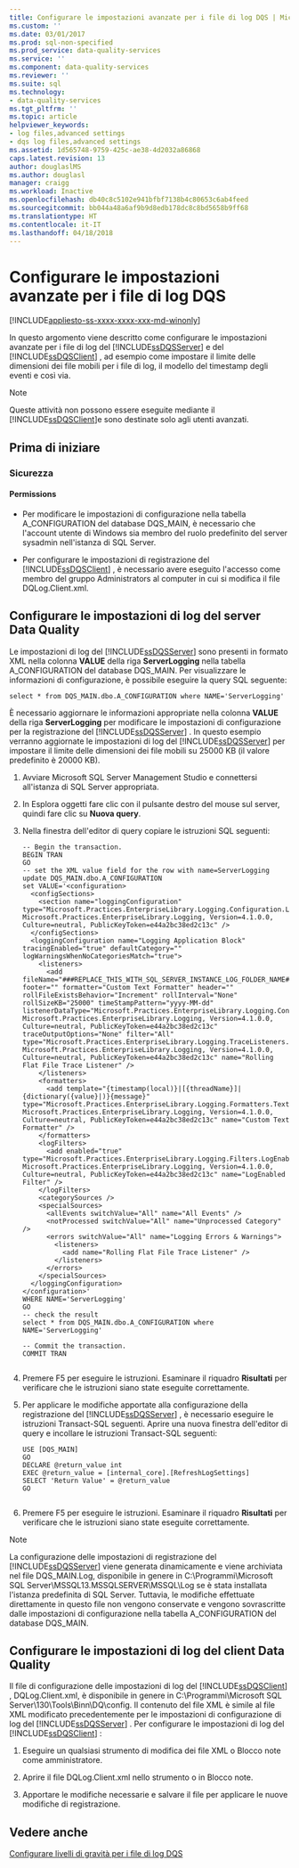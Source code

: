 ```yaml
---
title: Configurare le impostazioni avanzate per i file di log DQS | Microsoft Docs
ms.custom: ''
ms.date: 03/01/2017
ms.prod: sql-non-specified
ms.prod_service: data-quality-services
ms.service: ''
ms.component: data-quality-services
ms.reviewer: ''
ms.suite: sql
ms.technology:
- data-quality-services
ms.tgt_pltfrm: ''
ms.topic: article
helpviewer_keywords:
- log files,advanced settings
- dqs log files,advanced settings
ms.assetid: 1d565748-9759-425c-ae38-4d2032a86868
caps.latest.revision: 13
author: douglaslMS
ms.author: douglasl
manager: craigg
ms.workload: Inactive
ms.openlocfilehash: db40c8c5102e941bfbf7138b4c80653c6ab4feed
ms.sourcegitcommit: bb044a48a6af9b9d8edb178dc8c8bd5658b9ff68
ms.translationtype: HT
ms.contentlocale: it-IT
ms.lasthandoff: 04/18/2018
---
```

# <a name="configure-advanced-settings-for-dqs-log-files"></a>Configurare le impostazioni avanzate per i file di log DQS

[!INCLUDE[appliesto-ss-xxxx-xxxx-xxx-md-winonly](../includes/appliesto-ss-xxxx-xxxx-xxx-md-winonly.md)]

  In questo argomento viene descritto come configurare le impostazioni avanzate per i file di log del [!INCLUDE[ssDQSServer](../includes/ssdqsserver-md.md)] e del [!INCLUDE[ssDQSClient](../includes/ssdqsclient-md.md)] , ad esempio come impostare il limite delle dimensioni dei file mobili per i file di log, il modello del timestamp degli eventi e così via.  
  
> [!NOTE]  
>  Queste attività non possono essere eseguite mediante il [!INCLUDE[ssDQSClient](../includes/ssdqsclient-md.md)]e sono destinate solo agli utenti avanzati.  
  
##  <a name="BeforeYouBegin"></a> Prima di iniziare  
  
###  <a name="Security"></a> Sicurezza  
  
####  <a name="Permissions"></a> Permissions  
  
-   Per modificare le impostazioni di configurazione nella tabella A_CONFIGURATION del database DQS_MAIN, è necessario che l'account utente di Windows sia membro del ruolo predefinito del server sysadmin nell'istanza di SQL Server.  
  
-   Per configurare le impostazioni di registrazione del [!INCLUDE[ssDQSClient](../includes/ssdqsclient-md.md)] , è necessario avere eseguito l'accesso come membro del gruppo Administrators al computer in cui si modifica il file DQLog.Client.xml.  
  
##  <a name="DQSServer"></a> Configurare le impostazioni di log del server Data Quality  
 Le impostazioni di log del [!INCLUDE[ssDQSServer](../includes/ssdqsserver-md.md)] sono presenti in formato XML nella colonna **VALUE** della riga **ServerLogging** nella tabella A_CONFIGURATION del database DQS_MAIN. Per visualizzare le informazioni di configurazione, è possibile eseguire la query SQL seguente:  
  
```  
select * from DQS_MAIN.dbo.A_CONFIGURATION where NAME='ServerLogging'  
```  
  
 È necessario aggiornare le informazioni appropriate nella colonna **VALUE** della riga **ServerLogging** per modificare le impostazioni di configurazione per la registrazione del [!INCLUDE[ssDQSServer](../includes/ssdqsserver-md.md)] . In questo esempio verranno aggiornate le impostazioni di log del [!INCLUDE[ssDQSServer](../includes/ssdqsserver-md.md)] per impostare il limite delle dimensioni dei file mobili su 25000 KB (il valore predefinito è 20000 KB).  
  
1.  Avviare Microsoft SQL Server Management Studio e connettersi all'istanza di SQL Server appropriata.  
  
2.  In Esplora oggetti fare clic con il pulsante destro del mouse sul server, quindi fare clic su **Nuova query**.  
  
3.  Nella finestra dell'editor di query copiare le istruzioni SQL seguenti:  
  
    ```  
    -- Begin the transaction.  
    BEGIN TRAN  
    GO  
    -- set the XML value field for the row with name=ServerLogging  
    update DQS_MAIN.dbo.A_CONFIGURATION   
    set VALUE='<configuration>  
      <configSections>  
        <section name="loggingConfiguration" type="Microsoft.Practices.EnterpriseLibrary.Logging.Configuration.LoggingSettings, Microsoft.Practices.EnterpriseLibrary.Logging, Version=4.1.0.0, Culture=neutral, PublicKeyToken=e44a2bc38ed2c13c" />  
      </configSections>  
      <loggingConfiguration name="Logging Application Block" tracingEnabled="true" defaultCategory="" logWarningsWhenNoCategoriesMatch="true">  
        <listeners>  
          <add fileName="###REPLACE_THIS_WITH_SQL_SERVER_INSTANCE_LOG_FOLDER_NAME###DQServerLog.###REPLACE_THIS_WITH_SQL_CATALOG_NAME###.log" footer="" formatter="Custom Text Formatter" header="" rollFileExistsBehavior="Increment" rollInterval="None" rollSizeKB="25000" timeStampPattern="yyyy-MM-dd" listenerDataType="Microsoft.Practices.EnterpriseLibrary.Logging.Configuration.RollingFlatFileTraceListenerData, Microsoft.Practices.EnterpriseLibrary.Logging, Version=4.1.0.0, Culture=neutral, PublicKeyToken=e44a2bc38ed2c13c" traceOutputOptions="None" filter="All" type="Microsoft.Practices.EnterpriseLibrary.Logging.TraceListeners.RollingFlatFileTraceListener, Microsoft.Practices.EnterpriseLibrary.Logging, Version=4.1.0.0, Culture=neutral, PublicKeyToken=e44a2bc38ed2c13c" name="Rolling Flat File Trace Listener" />  
        </listeners>  
        <formatters>  
          <add template="{timestamp(local)}|[{threadName}]|{dictionary({value}|)}{message}" type="Microsoft.Practices.EnterpriseLibrary.Logging.Formatters.TextFormatter, Microsoft.Practices.EnterpriseLibrary.Logging, Version=4.1.0.0, Culture=neutral, PublicKeyToken=e44a2bc38ed2c13c" name="Custom Text Formatter" />  
        </formatters>  
        <logFilters>  
          <add enabled="true" type="Microsoft.Practices.EnterpriseLibrary.Logging.Filters.LogEnabledFilter, Microsoft.Practices.EnterpriseLibrary.Logging, Version=4.1.0.0, Culture=neutral, PublicKeyToken=e44a2bc38ed2c13c" name="LogEnabled Filter" />  
        </logFilters>  
        <categorySources />  
        <specialSources>  
          <allEvents switchValue="All" name="All Events" />  
          <notProcessed switchValue="All" name="Unprocessed Category" />  
          <errors switchValue="All" name="Logging Errors & Warnings">  
            <listeners>  
              <add name="Rolling Flat File Trace Listener" />  
            </listeners>  
          </errors>  
        </specialSources>  
      </loggingConfiguration>  
    </configuration>'  
    WHERE NAME='ServerLogging'  
    GO  
    -- check the result  
    select * from DQS_MAIN.dbo.A_CONFIGURATION where NAME='ServerLogging'  
  
    -- Commit the transaction.  
    COMMIT TRAN  
  
    ```  
  
4.  Premere F5 per eseguire le istruzioni. Esaminare il riquadro **Risultati** per verificare che le istruzioni siano state eseguite correttamente.  
  
5.  Per applicare le modifiche apportate alla configurazione della registrazione del [!INCLUDE[ssDQSServer](../includes/ssdqsserver-md.md)] , è necessario eseguire le istruzioni Transact-SQL seguenti. Aprire una nuova finestra dell'editor di query e incollare le istruzioni Transact-SQL seguenti:  
  
    ```  
    USE [DQS_MAIN]  
    GO  
    DECLARE @return_value int  
    EXEC @return_value = [internal_core].[RefreshLogSettings]  
    SELECT 'Return Value' = @return_value  
    GO  
  
    ```  
  
6.  Premere F5 per eseguire le istruzioni. Esaminare il riquadro **Risultati** per verificare che le istruzioni siano state eseguite correttamente.  
  
> [!NOTE]  
>  La configurazione delle impostazioni di registrazione del [!INCLUDE[ssDQSServer](../includes/ssdqsserver-md.md)] viene generata dinamicamente e viene archiviata nel file DQS_MAIN.Log, disponibile in genere in C:\Programmi\Microsoft SQL Server\MSSQL13.MSSQLSERVER\MSSQL\Log se è stata installata l'istanza predefinita di SQL Server. Tuttavia, le modifiche effettuate direttamente in questo file non vengono conservate e vengono sovrascritte dalle impostazioni di configurazione nella tabella A_CONFIGURATION del database DQS_MAIN.  
  
##  <a name="DQSClient"></a> Configurare le impostazioni di log del client Data Quality  
 Il file di configurazione delle impostazioni di log del [!INCLUDE[ssDQSClient](../includes/ssdqsclient-md.md)] , DQLog.Client.xml, è disponibile in genere in C:\Programmi\Microsoft SQL Server\130\Tools\Binn\DQ\config. Il contenuto del file XML è simile al file XML modificato precedentemente per le impostazioni di configurazione di log del [!INCLUDE[ssDQSServer](../includes/ssdqsserver-md.md)] . Per configurare le impostazioni di log del [!INCLUDE[ssDQSClient](../includes/ssdqsclient-md.md)] :  
  
1.  Eseguire un qualsiasi strumento di modifica dei file XML o Blocco note come amministratore.  
  
2.  Aprire il file DQLog.Client.xml nello strumento o in Blocco note.  
  
3.  Apportare le modifiche necessarie e salvare il file per applicare le nuove modifiche di registrazione.  
  
## <a name="see-also"></a>Vedere anche  
 [Configurare livelli di gravità per i file di log DQS](../data-quality-services/configure-severity-levels-for-dqs-log-files.md)  
  
  
